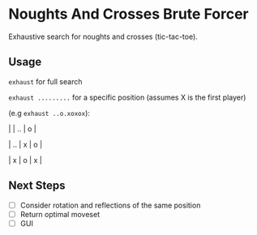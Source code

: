 # Noughts And Crosses Brute Forcer
Exhaustive search for noughts and crosses (tic-tac-toe).

## Usage
`exhaust` for full search

`exhaust .........` for a specific position
(assumes X is the first player)

(e.g `exhaust ..o.xoxox`): 

|   | .. | o |

| .. | x | o |

| x | o | x | 

## Next Steps
- [ ] Consider rotation and reflections of the same position
- [ ] Return optimal moveset
- [ ] GUI
